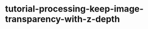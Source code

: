 tutorial-processing-keep-image-transparency-with-z-depth
========================================================
